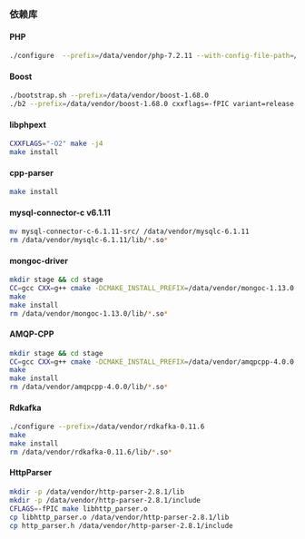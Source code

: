 ### 依赖库

#### PHP
``` Bash
./configure  --prefix=/data/vendor/php-7.2.11 --with-config-file-path=/data/vendor/php-7.0.32/etc --disable-fpm --disable-phar --disable-dom --disable-libxml --disable-simplexml --disable-xml --disable-xmlreader --disable-xmlwriter --with-openssl --with-readline --enable-mbstring --without-pear
```
#### Boost

``` Bash
./bootstrap.sh --prefix=/data/vendor/boost-1.68.0
./b2 --prefix=/data/vendor/boost-1.68.0 cxxflags=-fPIC variant=release link=static threading=multi install
```

#### libphpext
``` Bash
CXXFLAGS="-O2" make -j4
make install
```

#### cpp-parser
``` Bash
make install
```

#### mysql-connector-c v6.1.11
``` Bash
mv mysql-connector-c-6.1.11-src/ /data/vendor/mysqlc-6.1.11
rm /data/vendor/mysqlc-6.1.11/lib/*.so*
```

#### mongoc-driver
``` Bash
mkdir stage && cd stage
CC=gcc CXX=g++ cmake -DCMAKE_INSTALL_PREFIX=/data/vendor/mongoc-1.13.0 -DCMAKE_INSTALL_LIBDIR=lib -DCMAKE_BUILD_TYPE=Release -DCMAKE_C_FLAGS=-fPIC -DENABLE_STATIC=ON -DENABLE_SHM_COUNTERS=OFF -DENABLE_TESTS=OFF -DENABLE_EXAMPLES=OFF -DENABLE_AUTOMATIC_INIT_AND_CLEANUP=OFF ../
make
make install
rm /data/vendor/mongoc-1.13.0/lib/*.so*
```

#### AMQP-CPP
``` Bash
mkdir stage && cd stage
CC=gcc CXX=g++ cmake -DCMAKE_INSTALL_PREFIX=/data/vendor/amqpcpp-4.0.0 -DCMAKE_CXX_FLAGS=-fPIC -DCMAKE_BUILD_TYPE=Release ../
make
make install
rm /data/vendor/amqpcpp-4.0.0/lib/*.so*
```

#### Rdkafka
``` Bash
./configure --prefix=/data/vendor/rdkafka-0.11.6
make
make install
rm /data/vendor/rdkafka-0.11.6/lib/*.so*
```

#### HttpParser
``` Bash
mkdir -p /data/vendor/http-parser-2.8.1/lib
mkdir -p /data/vendor/http-parser-2.8.1/include
CFLAGS=-fPIC make libhttp_parser.o
cp libhttp_parser.o /data/vendor/http-parser-2.8.1/lib
cp http_parser.h /data/vendor/http-parser-2.8.1/include
```

